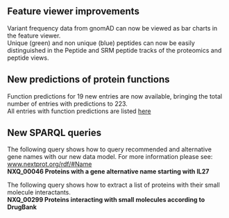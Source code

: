 ## Feature viewer improvements

Variant frequency data from gnomAD can now be viewed as bar charts in the feature viewer.<br>
Unique (green) and non unique (blue) peptides can now be easily distinguished in the Peptide and SRM peptide tracks of the proteomics and peptide views.

## New predictions of protein functions

Function predictions for 19 new entries are now available, bringing the total number of entries with predictions to 223. <br>
All entries with function predictions are listed [here](https://www.nextprot.org/proteins/search?listId=9O74XY11)

## New SPARQL queries

The following query shows how to query recommended and alternative gene names with our new data model. For more information please see: www.nextprot.org/rdf/#Name<br>
**NXQ_00046 Proteins with a gene alternative name starting with IL27** 

The following query shows how to extract a list of proteins with their small molecule interactants.<br>
**NXQ_00299 Proteins interacting with small molecules according to DrugBank**

